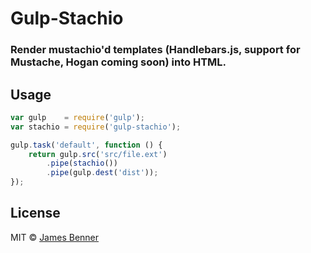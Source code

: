 # Gulp-Stachio
### Render mustachio'd templates (Handlebars.js, support for Mustache, Hogan coming soon) into HTML.


## Usage

```js
var gulp    = require('gulp');
var stachio = require('gulp-stachio');

gulp.task('default', function () {
	return gulp.src('src/file.ext')
		.pipe(stachio())
		.pipe(gulp.dest('dist'));
});
```


## License

MIT © [James Benner](https://github.com/jbenner55)
